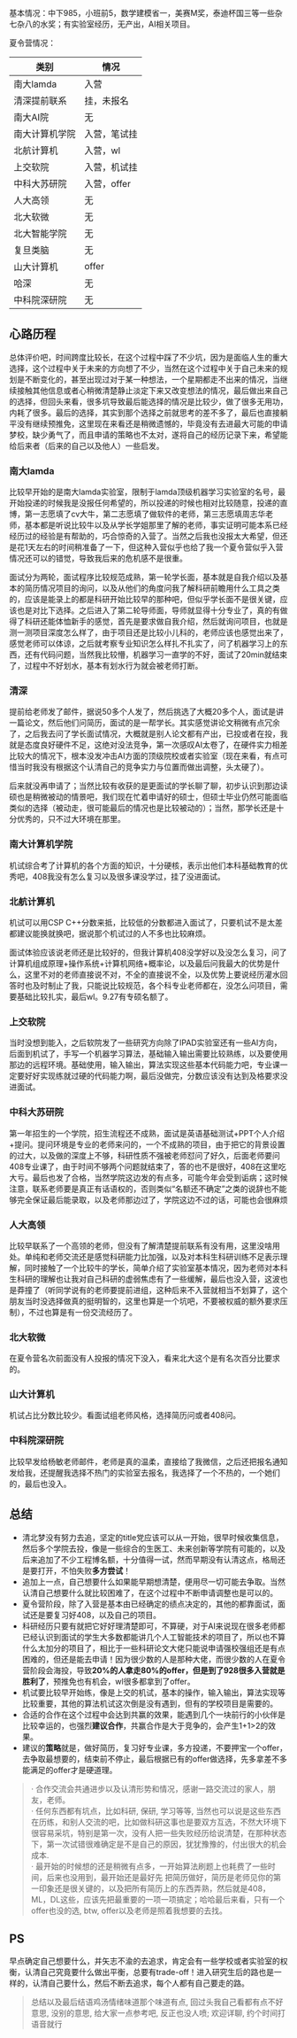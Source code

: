 基本情况：中下985，小班前5，数学建模省一，美赛M奖，泰迪杯国三等一些杂七杂八的水奖；有实验室经历，无产出，AI相关项目。

夏令营情况：


|类别     |情况      |
|-------|--------|
|南大lamda|入营      |
|清深提前联系 |挂，未报名   |
|南大AI院  |无       |
|南大计算机学院|入营，笔试挂  |
|北航计算机  |入营，wl   |
|上交软院   |入营，机试挂  |
|中科大苏研院 |入营，offer|
|人大高领   |无       |
|北大软微   |无       |
|北大智能学院 |无       |
|复旦类脑   |无       |
|山大计算机  |offer   |
|哈深     |无       |
|中科院深研院 |无       |


心路历程
----

总体评价吧，时间跨度比较长，在这个过程中踩了不少坑，因为是面临人生的重大选择，这个过程中关于未来的方向想了不少，当然在这个过程中关于自己未来的规划是不断变化的，甚至出现过对于某一种想法，一个星期都走不出来的情况，当继续接触其他信息或者心稍微清楚静止淡定下来又改变想法的情况，最后做出来自己的选择，但回头来看，很多坑导致最后能选择的情况是比较少，做了很多无用功，内耗了很多。最后的选择，其实到那个选择之前就思考的差不多了，最后也直接躺平没有继续预推免，这里现在来看还是稍微遗憾的，毕竟没有去进最大可能的申请梦校，缺少勇气了，而且申请的策略也不太对，遂将自己的经历记录下来，希望能给后来者（后来的自己以及他人）一些启发。

### **南大lamda**

比较早开始的是南大lamda实验室，限制于lamda顶级机器学习实验室的名号，最开始投递的时候我是没报任何希望的，所以投递的时候也相对比较随意，投递的直博，第一志愿填了cv大牛，第二志愿填了做软件的老师，第三志愿填周志华老师，基本都是听说比较牛以及从学长学姐那里了解的老师，事实证明可能本系已经经历过的经验是有帮助的，巧合惊奇的入营了。当然之后我也没报太大希望，但还是花1天左右的时间稍准备了一下，但这种入营似乎也给了我一个夏令营似乎入营情况还可以的错觉，导致我后来的危机感不是很重。

面试分为两轮，面试程序比较规范成熟，第一轮学长面，基本就是自我介绍以及基本的简历情况项目的询问，以及从他们的角度问我了解科研前瞻用什么工具之类的，应该是能录上的都是科研开始比较早的那种吧，但似乎学长面不是很关键，应该也是对比下选择。之后进入了第二轮导师面，导师就显得十分专业了，真的有做得了科研还能体恤新手的感觉，首先是要求做自我介绍，然后就询问项目，也就是测一测项目深度怎么样了，由于项目还是比较小儿科的，老师应该也感觉出来了，感觉老师可以体谅，之后就考察专业知识怎么样扎不扎实了，问了机器学习上的东西，还有代码问题，当然我比较懵，机器学习一直学的不好，面试了20min就结束了，过程中不好划水，基本有划水行为就会被老师打断。

### **清深**

提前给老师发了邮件，据说50多个人发了，然后挑选了大概20多个人，面试是讲一篇论文，然后他们问简历，面试的是一帮学长。其实感觉讲论文稍微有点冗余了，之后我去问了学长面试情况，大概就是别人论文都有产出，已投或者在投，我就是态度良好硬件不足，这绝对没法竞争，第一次感叹AI太卷了，在硬件实力相差比较大的情况下，根本没发冲击AI方面的顶级院校或者实验室（现在来看，有点可惜当时我没有根据这个认清自己的竞争实力与位置而做出调整，头太硬了）。

后来就没再申请了；当然比较有收获的是更面试的学长聊了聊，初步认识到那边读硕也是稍微被动的情景吧，我们现在忙着申请好的硕士，但硕士毕业仍然可能面临类似的选择（被动走，很可能最后的情况也是比较被动的）；当然，那学长还是十分优秀的，只不过大环境在那里。

### **南大计算机学院**

机试综合考了计算机的各个方面的知识，十分硬核，表示出他们本科基础教育的优秀吧，408我没有怎么复习以及很多课没学过，挂了没进面试。

### **北航计算机**

机试可以用CSP C++分数来抵，比较低的分数都进入面试了，只要机试不是太差都建议能换就换吧，据说那个机试过的人不多也比较麻烦。

面试体验应该说老师还是比较好的，但我计算机408没学好以及没怎么复习，问了计算机组成原理+操作系统+计算机网络+概率论，以及最后问我最大的优势是什么，这里不对的老师直接说不对，不全的直接说不全，以及优势上要说经历灌水回答时也及时制止了我，只能说比较规范，各个科专业老师都在，没怎么问项目，需要基础比较扎实，最后wl。9.27有专硕名额了。

### **上交软院**

当时没想到能入，之后软院发了一些研究方向除了IPAD实验室还有一些AI方向，后面到机试了，手写一个机器学习算法，基础输入输出需要比较熟练，以及要使用那边的远程环境。基础使用，输入输出，算法实现这些基本代码能力吧，专业课一定要好好实现练就过硬的代码能力啊，最后没做完，分数应该没有达到及格要求没进面试。

### **中科大苏研院**

第一年招生的一个学院，招生流程还不成熟，面试是英语基础测试+PPT个人介绍+提问。提问环境是专业的老师来问的，一个不成熟的项目，由于把它的背景设置的过大，以及做的深度上不够，科研性质不强被老师怼问了好久，后面老师要问408专业课了，由于时间不够两个问题就结束了，答的也不是很好，408在这里吃大亏。最后也发了合格，当然学院这边发的有点多，可能今年会受到诟病；这时候注意，联系老师要是真正有话语权的，否则类似“名额还不确定”之类的说辞也不能够完全保证最后能录取，以及老师那边过了，学院这边不过的话，可能也会很麻烦

### **人大高领**

比较早联系了一个高领的老师，但没有了解清楚提前联系有没有用，这里没啥用处。单纯和老师交流还是感觉科研能力比加强，以及对本科生科研训练不足表示理解，同时接触了一个比较牛的学长，简单介绍了实验室基本情况，因为老师对本科生科研的理解也让我对自己科研的虚弱焦虑有了一些缓解，最后也没入营，这波也是莽撞了（听同学说有的老师要提前进组，这种后来不入营就相当不划算了，这个朋友当时没选择做真的挺明智的，这里也算是一个坑吧，不要被权威的额外要求压制），不过也算是有一份交流经历了。

### **北大软微**

在夏令营名次前面没有人投报的情况下没入，看来北大这个是有名次百分比要求的。

### **山大计算机**

机试占比分数比较少。看面试组老师风格，选择简历问或者408问。

### **中科院深研院**

比较早发给杨敏老师邮件，老师是真的温柔，直接给了我微信，之后还把报名通知发给我，还提醒我选择不热门的实验室去报名，我选择了一个不热的，一个她们的，最后也没入。

**总结**
------

*   清北梦没有努力去追，坚定的title党应该可以从一开始，很早时候收集信息，然后多个学院去投，像是一些综合的生医工、未来创新等学院有可能的，以及后来追加了不少工程博名额，十分值得一试，然而早期没有认清这点，格局还是要打开，不怕失败**多方尝试**！
*   追加上一点，自己想要什么如果能早期想清楚，便用尽一切可能去争取。当然认清自己想要什么就比较困难了，在这个过程中不断申请调整也是可以的。
*   夏令营阶段，除了入营是基本由已经确定的绩点决定的，其他的都靠面试，面试还是要复习好408，以及自己的项目。
*   科研经历只要有就把它好好理清楚即可，不算硬，对于AI来说现在很多老师都已经认识到面试的学生大多数都能讲几个人工智能技术的项目了，所以也不算什么太加分的项目了，相比于一些科研论文大佬只能说申请强校强组还是有点困难的，但还是能去申请！因为很少数的人是那种大佬，而很少数的人在夏令营阶段会海投，导致**20%的人拿走80%的offer，但是到了928很多入营就是胜利了**，预推免也有机会，wl很多都拿到了offer。
*   机试要比较早开始练，像是上交的机试，基本的操作，输入输出，算法实现等比较重要，其他的算法机试这次倒是没有遇到，但有的学校项目是需要的。
*   合适的合作在这个过程中会达到共赢的效果，能遇到几个一块前行的小伙伴是比较幸运的，也强烈**建议合作**，共赢合作是大于竞争的，会产生1+1>2的效果。
*   建议的**策略**就是，做好简历，复习好专业课，多方投递，不要押宝一个offer，去争取最想要的，结束前不停止，最后根据已有的offer做选择，先多拿差不多能满足的offer才是硬道理。

> · 合作交流会共通进步以及认清形势和情况，感谢一路交流过的家人，朋友，老师。  
> · 任何东西都有坑点，比如科研, 保研, 学习等等, 当然也可以说是这些东西在历练，和别人交流的吧，比如做科研这事也是要双方互选，不然大环境下很容易采坑，特别是第一次，没有人把一些失败经历给说清楚，在那种状态下，第一次试错很难确定是不是自己的原因，犹犹豫豫的，付出很大的机会成本.  
> · 最开始的时候想的还是稍微有点多，一开始算法刷题上也耗费了一些时间，后来也没用到，最开始还是最好先 把简历做好，简历是老师见你的第一印象还是很关键的，以及把所有简历上的东西弄熟，然后就是408，ML，DL这些，应该先把最重要的一项一项搞定；哈哈最后来看，只有一个offer也没的选, btw, offer以及老师是照着我想要的去找。

**PS**
------

早点确定自己想要什么，并矢志不渝的去追求，肯定会有一些学校或者实验室的权衡，认清自己究竟要什么做出平衡，总要有trade-off！进入研究生后的路也是一样的，认清自己要什么，然后不断去追求，每个人都有自己要走的路。

> 总结以及最后结语鸡汤情绪味道那个味道有点, 回过头我自己看都有点不好意思, 没别的意思, 给大家一点参考吧, 反正也没人喷; 欢迎详聊, 约个时间打语音就行